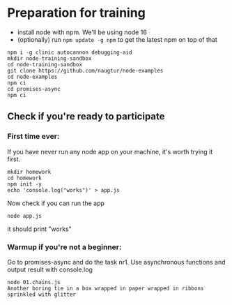 # Preparation for training

- install node with npm. We'll be using node 16
- (optionally) run `npm update -g npm` to get the latest npm on top of that


```
npm i -g clinic autocannon debugging-aid
mkdir node-training-sandbox
cd node-training-sandbox
git clone https://github.com/naugtur/node-examples
cd node-examples
npm ci
cd promises-async
npm ci
```


## Check if you're ready to participate
### First time ever:

If you have never run any node app on your machine, it's worth trying it first.

```
mkdir homework
cd homework
npm init -y
echo 'console.log("works")' > app.js
```

Now check if you can run the app

```
node app.js
```

it should print "works"

### Warmup if you're not a beginner:

Go to promises-async and do the task nr1. Use asynchronous functions and output result with console.log
```
node 01.chains.js 
Another boring tie in a box wrapped in paper wrapped in ribbons sprinkled with glitter 
```